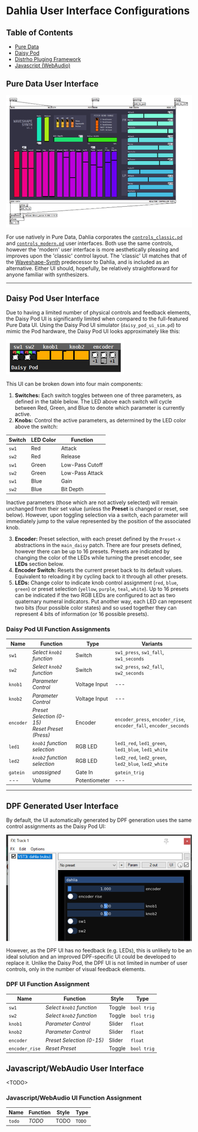 # Dahlia User Interface Configurations

## Table of Contents
* [Pure Data](#pure-data-user-interface)
* [Daisy Pod](#daisy-pod-user-interface)
* [Distrho Pluging Framework](#dpf-generated-user-interface)
* [Javascript (WebAudio)](#javascriptwebaudio-user-interface)

## Pure Data User Interface

![Example code of Dahlia running in the Pure Data environment](/docs/img/example-main.png)

For use natively in Pure Data, Dahlia corporates the [`controls_classic.pd`](/docs/img/controls-classic.png) and [`controls_modern.pd`](/docs/img/controls-modern.png) user interfaces. Both use the same controls, however the 'modern' user interface is more aesthetically pleasing and improves upon the 'classic' control layout. The 'classic' UI matches that of the [Waveshape-Synth](https://github.com/vulcu/waveshape-synth) predecessor to Dahlia, and is included as an alternative. Either UI should, hopefully, be relatively straightforward for anyone familiar with synthesizers.

---

## Daisy Pod User Interface

Due to having a limited number of physical controls and feedback elements, the Daisy Pod UI is significantly limited when compared to the full-featured Pure Data UI. Using the Daisy Pod UI simulator (`daisy_pod_ui_sim.pd`) to mimic the Pod hardware, the Daisy Pod UI looks approximately like this:

![Example of Dahlia's Daisy Pod UI implemented by the Daisy Pod UI simulator Pd patch](/docs/img/controls-daisy.png)

This UI can be broken down into four main components:

1. **Switches:** Each switch toggles between one of three parameters, as defined in the table below. The LED above each switch will cycle between Red, Green, and Blue to denote which parameter is currently active.
1. **Knobs:** Control the active parameters, as determined by the LED color above the switch:

| Switch | LED Color | Function |
| --- | --- | --- |
| `sw1` | Red | Attack |
| `sw2` | Red | Release |
| `sw1` | Green | Low-Pass Cutoff |
| `sw2` | Green | Low-Pass Attack |
| `sw1` | Blue | Gain |
| `sw2` | Blue | Bit Depth |

Inactive parameters (those which are not actively selected) will remain unchanged from their set value (unless the **Preset** is changed or reset, see below). However, upon toggling selection via a switch, each parameter will immediately jump to the value represented by the position of the associated knob.

3. **Encoder:** Preset selection, with each preset defined by the `Preset-x` abstractions in the `main_daisy` patch. There are four presets defined, however there can be up to 16 presets. Presets are indicated by changing the color of the LEDs while turning the preset encoder, see **LEDs** section below.
1. **Encoder Switch:** Resets the current preset back to its default values. Equivalent to reloading it by cycling back to it through all other presets.
1. **LEDs:** Change color to indicate knob control assignment (`red`, `blue`, `green`) or preset selection (`yellow`, `purple`, `teal`, `white`). Up to 16 presets can be indicated if the two RGB LEDs are configured to act as two quaternary numeral indicators. Put another way, each LED can represent two bits (four possible color states) and so used together they can represent 4 bits of information (or 16 possible presets).

### Daisy Pod UI Function Assignments

| Name | Function | Type | Variants |
| --- | --- | --- | --- |
| `sw1` | _Select `knob1` function_ | Switch | `sw1_press`, `sw1_fall`, `sw1_seconds` |
| `sw2` | _Select `knob2` function_ | Switch | `sw2_press`, `sw2_fall`, `sw2_seconds` |
| `knob1` | _Parameter Control_ | Voltage Input | --- |
| `knob2` | _Parameter Control_ | Voltage Input | --- |
| `encoder` | _Preset Selection (0-15)<br>Reset Preset (Press)_ | Encoder | `encoder_press`, `encoder_rise`, `encoder_fall`, `encoder_seconds` |
| `led1` | _`knob1` function selection_ | RGB LED | `led1_red`, `led1_green`, `led1_blue`, `led1_white` |
| `led2` | _`knob2` function selection_ | RGB LED | `led2_red`, `led2_green`, `led2_blue`, `led2_white` |
| `gatein` | _unassigned_ | Gate In | `gatein_trig` |
| --- | Volume | Potentiometer | --- |

---

## DPF Generated User Interface

By default, the UI automatically generated by DPF generation uses the same control assignments as the Daisy Pod UI:

![Screenshot of the automatically generated DPF user interface, as rendered in the Reaper DAW](/docs/img/controls-dpf.png)

However, as the DPF UI has no feedback (e.g. LEDs), this is unlikely to be an ideal solution and an improved DPF-specific UI could be developed to replace it. Unlike the Daisy Pod, the DPF UI is not limited in number of user controls, only in the number of visual feedback elements.

### DPF UI Function Assignment

| Name | Function | Style | Type |
| --- | --- | --- | --- |
| `sw1` | _Select `knob1` function_ | Toggle | `bool trig` |
| `sw2` | _Select `knob2` function_ | Toggle | `bool trig` |
| `knob1` | _Parameter Control_ | Slider | `float` |
| `knob2` | _Parameter Control_ | Slider | `float` |
| `encoder` | _Preset Selection (0-15)_ | Slider | `float` |
| `encoder_rise` | _Reset Preset_ | Toggle | `bool trig` |

## Javascript/WebAudio User Interface

\<TODO\>

### Javascript/WebAudio UI Function Assignment

| Name | Function | Style | Type |
| --- | --- | --- | --- |
| `todo` | _TODO_ | TODO | `TODO` |
